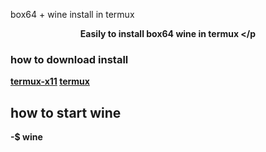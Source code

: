 box64 + wine install in termux

<b><p align="center">Easily to install box64 wine in termux </p
### how to download install
[termux-x11](https://raw.githubusercontent.com/olegos2/mobox/main/components/termux-x11.apk) 
[termux](https://f-droid.org/repo/com.termux_118.apk)
## how to start wine
-$ wine
